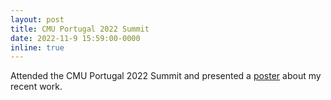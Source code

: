 ```yaml
---
layout: post
title: CMU Portugal 2022 Summit
date: 2022-11-9 15:59:00-0000
inline: true
---
```


Attended the CMU Portugal 2022 Summit and presented a [poster](/assets/pdf/2_Summit.pdf) about my recent work.